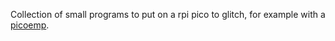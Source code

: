 Collection of small programs to put on a rpi pico to glitch, for example with a [picoemp](https://github.com/newaetech/chipshouter-picoemp).
